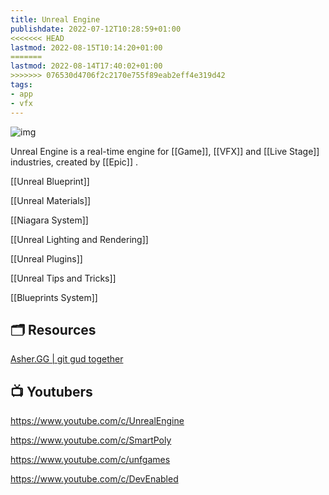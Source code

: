```yaml
---
title: Unreal Engine
publishdate: 2022-07-12T10:28:59+01:00
<<<<<<< HEAD
lastmod: 2022-08-15T10:14:20+01:00
=======
lastmod: 2022-08-14T17:40:02+01:00
>>>>>>> 076530d4706f2c2170e755f89eab2eff4e319d42
tags: 
- app
- vfx
---
```








![img](https://www.fxguide.com/wp-content/uploads/2021/12/06_cinematic-copy.jpg)



Unreal Engine is a real-time engine for [[Game]], [[VFX]] and [[Live Stage]] industries, created by [[Epic]] .



[[Unreal Blueprint]]

[[Unreal Materials]]

[[Niagara System]]

[[Unreal Lighting and Rendering]]

[[Unreal Plugins]]

[[Unreal Tips and Tricks]]

[[Blueprints System]]





## 🗂 Resources 



[Asher.GG | git gud together](http://asher.gg/)



## 📺 Youtubers 





https://www.youtube.com/c/UnrealEngine

https://www.youtube.com/c/SmartPoly



https://www.youtube.com/c/unfgames

https://www.youtube.com/c/DevEnabled





